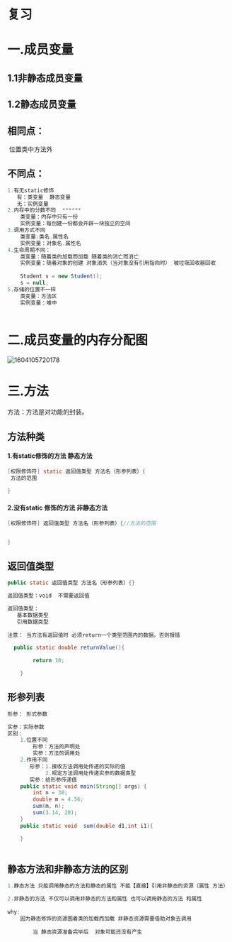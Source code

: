 # 复习

# 一.成员变量

## 1.1非静态成员变量

## 1.2静态成员变量

## 相同点：

​       位置类中方法外

## 不同点：

```java
1.有无static修饰
   有：类变量  静态变量
   无：实例变量
2.内存中的分数不同  ******
    类变量：内存中只有一份
    实例变量：每创建一份都会开辟一块独立的空间
3.调用方式不同
    类变量:类名.属性名
    实例变量：对象名.属性名
4.生命周期不同：
    类变量：随着类的加载而加载 随着类的消亡而消亡
    实例变量：随着对象的创建 对象消失（当对象没有引用指向时） 被垃圾回收器回收
    
    Student s = new Student();
    s = null;
5.存储的位置不一样
    类变量：方法区
    实例变量：堆中
   
```

# 二.成员变量的内存分配图

![1604105720178](E:\201021java\day08面向对象\笔记\imags\1604105720178.png)

# 三.方法

方法：方法是对功能的封装。

## 方法种类

#### 1.有static修饰的方法 静态方法

```java
[权限修饰符] static 返回值类型 方法名（形参列表）{
 方法的范围

}
```





#### 2.没有static 修饰的方法 非静态方法

```java
[权限修饰符] 返回值类型 方法名（形参列表）{//方法的范围


}
```



## 返回值类型

```java
public static 返回值类型 方法名（形参列表）{}

返回值类型：void  不需要返回值

返回值类型：
   基本数据类型
   引用数据类型
   
注意： 当方法有返回值时 必须return一个类型范围内的数据。否则报错

  public static double returnValue(){

        return 10;

    }

```

## 形参列表

```java
形参： 形式参数

实参：实际参数
区别： 
    1.位置不同
        形参：方法的声明处
        实参：方法的调用处
    2.作用不同
       形参：1.接收方法调用处传递的实际的值
            2.规定方法调用处传递实参的数据类型
       实参：给形参传递值
    public static void main(String[] args) {
        int n = 30;
        double m = 4.56;
        sum(m, n);
        sum(3.14, 20);
    }
    public static void  sum(double d1,int i1){

    }
       
```

## 静态方法和非静态方法的区别

```java
1.静态方法 只能调用静态的方法和静态的属性 不能【直接】引用非静态的资源（属性 方法）

2.非静态的方法 不仅可以调用非静态的方法和属性 也可以调用静态的方法 和属性
    
why:
    因为静态修饰的资源围着类的加载而加载 非静态资源需要借助对象去调用
        
        当 静态资源准备完毕后  对象可能还没有产生
```



